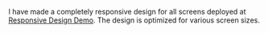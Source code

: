 I have made a completely responsive design for all screens deployed at [Responsive Design Demo](https://figmadesign308.netlify.app/). The design is optimized for various screen sizes.
